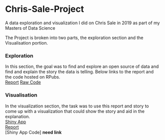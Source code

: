 # Chris-Sale-Project
A data exploration and visualization I did on Chris Sale in 2019 as part of my Masters of Data Science

The Project is broken into two parts, the exploration section and the Visualisation portion.

### Exploration
In this section, the goal was to find and explore an open source of data and find and explain the story the data is telling. Below links to the report and the code hosted on RPubs.   
[Report](https://github.com/Npennell96/Chris-Sale-Project/blob/master/Exploration/FIT5147_Data_Exploration_Project_2.pdf) 
[Raw Code](https://rpubs.com/Npennell/FIT5147_Data_Exploration_Project_Raw_Code)  


### Visualisation
In the visualization section, the task was to use this report and story to come up with a visualization that could show the story and aid in the explanation.  
[Shiny App](https://npennell.shinyapps.io/ChrisSaleProject/)  
[Report](https://github.com/Npennell96/Chris-Sale-Project/blob/master/Visualisation/Report.pdf)  
[Shiny App Code] **need link**

<br>
<br>
